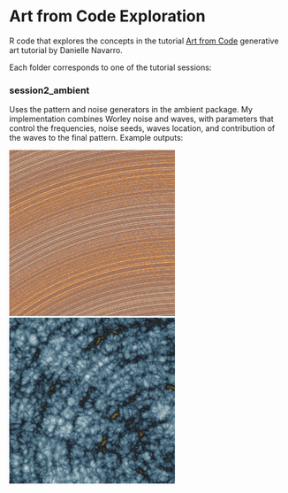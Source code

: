# Art from Code Exploration

R code that explores the concepts in the tutorial [Art from Code](https://art-from-code.netlify.app) generative art tutorial by Danielle Navarro.

Each folder corresponds to one of the tutorial sessions:

### session2_ambient

Uses the pattern and noise generators in the ambient package. My implementation combines Worley noise and waves, with parameters that control the frequencies, noise seeds, waves location, and contribution of the waves to the final pattern. Example outputs:

<img src="/session2_ambient/examples/0016.png" width="300">   <img src="/session2_ambient/examples/0091.png" width="300"> 

